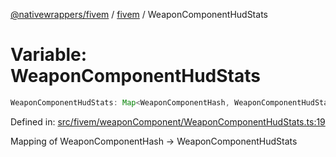 [@nativewrappers/fivem](../../README.md) / [fivem](../README.md) / WeaponComponentHudStats

# Variable: WeaponComponentHudStats

```ts
WeaponComponentHudStats: Map<WeaponComponentHash, WeaponComponentHudStats>;
```

Defined in: [src/fivem/weaponComponent/WeaponComponentHudStats.ts:19](https://github.com/nativewrappers/nativewrappers/blob/c6ab47d1014f341bb58fccc9d519ceb48157a741/src/fivem/weaponComponent/WeaponComponentHudStats.ts#L19)

Mapping of WeaponComponentHash -> WeaponComponentHudStats
